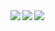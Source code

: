 

<a href="https://github.com/anuraghazra/github-readme-stats">
  <img align="left" src="https://github-readme-stats.vercel.app/api?username=JohyC&show_icons=true&theme=onedark" />
</a>
<a href="https://github.com/JohyC/miao">
  <img align="left" src="https://github-readme-stats.vercel.app/api/top-langs?username=JohyC&show_icons=true&theme=onedark&repo=github-readme-stats)](https://github.com/anuraghazra/github-readme-stats" />
</a>
<a href="https://github.com/JohyC/miao">
  <img align="left" src="https://github-readme-stats.vercel.app/api/pin/?username=JohyC&show_icons=true&theme=onedark&repo=miao"/>
</a>
















